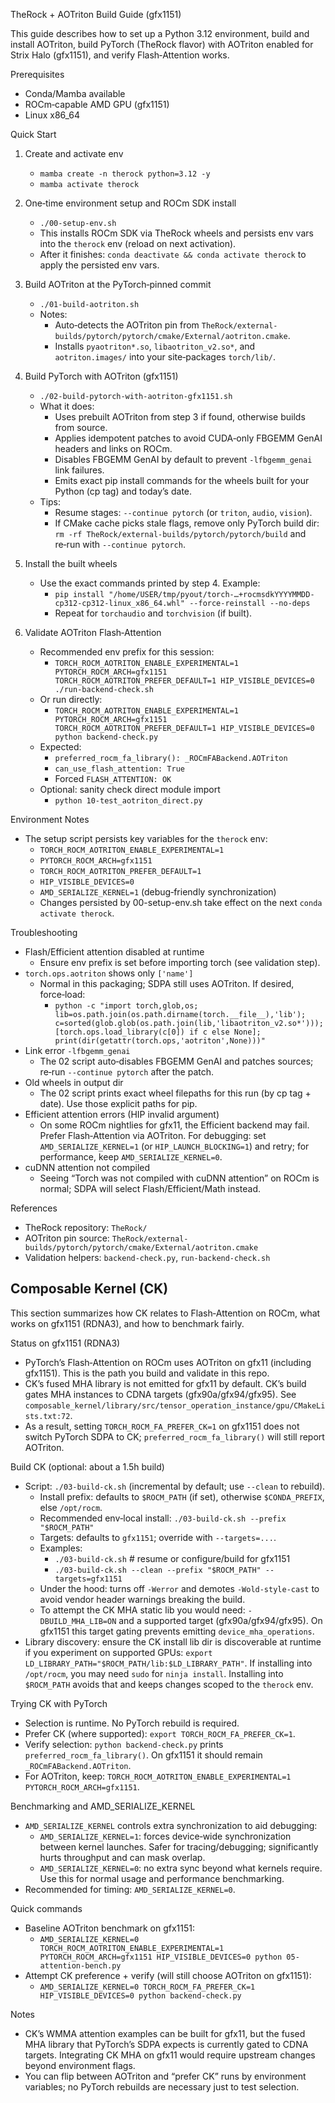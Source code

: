 TheRock + AOTriton Build Guide (gfx1151)

This guide describes how to set up a Python 3.12 environment, build and install AOTriton, build PyTorch (TheRock flavor) with AOTriton enabled for Strix Halo (gfx1151), and verify Flash‑Attention works.

Prerequisites
- Conda/Mamba available
- ROCm‑capable AMD GPU (gfx1151)
- Linux x86_64

Quick Start
1) Create and activate env
   - `mamba create -n therock python=3.12 -y`
   - `mamba activate therock`

2) One‑time environment setup and ROCm SDK install
   - `./00-setup-env.sh`
   - This installs ROCm SDK via TheRock wheels and persists env vars into the `therock` env (reload on next activation).
   - After it finishes: `conda deactivate && conda activate therock` to apply the persisted env vars.

3) Build AOTriton at the PyTorch‑pinned commit
   - `./01-build-aotriton.sh`
   - Notes:
     - Auto‑detects the AOTriton pin from `TheRock/external-builds/pytorch/pytorch/cmake/External/aotriton.cmake`.
     - Installs `pyaotriton*.so`, `libaotriton_v2.so*`, and `aotriton.images/` into your site‑packages `torch/lib/`.

4) Build PyTorch with AOTriton (gfx1151)
   - `./02-build-pytorch-with-aotriton-gfx1151.sh`
   - What it does:
     - Uses prebuilt AOTriton from step 3 if found, otherwise builds from source.
     - Applies idempotent patches to avoid CUDA‑only FBGEMM GenAI headers and links on ROCm.
     - Disables FBGEMM GenAI by default to prevent `-lfbgemm_genai` link failures.
     - Emits exact pip install commands for the wheels built for your Python (cp tag) and today’s date.
   - Tips:
     - Resume stages: `--continue pytorch` (or `triton`, `audio`, `vision`).
     - If CMake cache picks stale flags, remove only PyTorch build dir: `rm -rf TheRock/external-builds/pytorch/pytorch/build` and re‑run with `--continue pytorch`.

5) Install the built wheels
   - Use the exact commands printed by step 4. Example:
     - `pip install "/home/USER/tmp/pyout/torch-…+rocmsdkYYYYMMDD-cp312-cp312-linux_x86_64.whl" --force-reinstall --no-deps`
     - Repeat for `torchaudio` and `torchvision` (if built).

6) Validate AOTriton Flash‑Attention
   - Recommended env prefix for this session:
     - `TORCH_ROCM_AOTRITON_ENABLE_EXPERIMENTAL=1 PYTORCH_ROCM_ARCH=gfx1151 TORCH_ROCM_AOTRITON_PREFER_DEFAULT=1 HIP_VISIBLE_DEVICES=0 ./run-backend-check.sh`
   - Or run directly:
     - `TORCH_ROCM_AOTRITON_ENABLE_EXPERIMENTAL=1 PYTORCH_ROCM_ARCH=gfx1151 TORCH_ROCM_AOTRITON_PREFER_DEFAULT=1 HIP_VISIBLE_DEVICES=0 python backend-check.py`
   - Expected:
     - `preferred_rocm_fa_library(): _ROCmFABackend.AOTriton`
     - `can_use_flash_attention: True`
     - Forced `FLASH_ATTENTION: OK`
   - Optional: sanity check direct module import
     - `python 10-test_aotriton_direct.py`

Environment Notes
- The setup script persists key variables for the `therock` env:
  - `TORCH_ROCM_AOTRITON_ENABLE_EXPERIMENTAL=1`
  - `PYTORCH_ROCM_ARCH=gfx1151`
  - `TORCH_ROCM_AOTRITON_PREFER_DEFAULT=1`
  - `HIP_VISIBLE_DEVICES=0`
  - `AMD_SERIALIZE_KERNEL=1` (debug‑friendly synchronization)
  - Changes persisted by 00-setup-env.sh take effect on the next `conda activate therock`.

Troubleshooting
- Flash/Efficient attention disabled at runtime
  - Ensure env prefix is set before importing torch (see validation step).
- `torch.ops.aotriton` shows only `['name']`
  - Normal in this packaging; SDPA still uses AOTriton. If desired, force‑load:
    - `python -c "import torch,glob,os; lib=os.path.join(os.path.dirname(torch.__file__),'lib'); c=sorted(glob.glob(os.path.join(lib,'libaotriton_v2.so*'))); [torch.ops.load_library(c[0]) if c else None]; print(dir(getattr(torch.ops,'aotriton',None)))"`
- Link error `-lfbgemm_genai`
  - The 02 script auto‑disables FBGEMM GenAI and patches sources; re‑run `--continue pytorch` after the patch.
- Old wheels in output dir
  - The 02 script prints exact wheel filepaths for this run (by cp tag + date). Use those explicit paths for pip.
 - Efficient attention errors (HIP invalid argument)
   - On some ROCm nightlies for gfx11, the Efficient backend may fail. Prefer Flash‑Attention via AOTriton. For debugging: set `AMD_SERIALIZE_KERNEL=1` (or `HIP_LAUNCH_BLOCKING=1`) and retry; for performance, keep `AMD_SERIALIZE_KERNEL=0`.
 - cuDNN attention not compiled
   - Seeing “Torch was not compiled with cuDNN attention” on ROCm is normal; SDPA will select Flash/Efficient/Math instead.

References
- TheRock repository: `TheRock/`
- AOTriton pin source: `TheRock/external-builds/pytorch/pytorch/cmake/External/aotriton.cmake`
- Validation helpers: `backend-check.py`, `run-backend-check.sh`

## Composable Kernel (CK)

This section summarizes how CK relates to Flash‑Attention on ROCm, what works on gfx1151 (RDNA3), and how to benchmark fairly.

Status on gfx1151 (RDNA3)
- PyTorch’s Flash‑Attention on ROCm uses AOTriton on gfx11 (including gfx1151). This is the path you build and validate in this repo.
- CK’s fused MHA library is not emitted for gfx11 by default. CK’s build gates MHA instances to CDNA targets (gfx90a/gfx94/gfx95). See `composable_kernel/library/src/tensor_operation_instance/gpu/CMakeLists.txt:72`.
- As a result, setting `TORCH_ROCM_FA_PREFER_CK=1` on gfx1151 does not switch PyTorch SDPA to CK; `preferred_rocm_fa_library()` will still report AOTriton.

Build CK (optional: about a 1.5h build) 

- Script: `./03-build-ck.sh` (incremental by default; use `--clean` to rebuild).
  - Install prefix: defaults to `$ROCM_PATH` (if set), otherwise `$CONDA_PREFIX`, else `/opt/rocm`.
  - Recommended env‑local install: `./03-build-ck.sh --prefix "$ROCM_PATH"`
  - Targets: defaults to `gfx1151`; override with `--targets=...`.
  - Examples:
    - `./03-build-ck.sh`  # resume or configure/build for gfx1151
    - `./03-build-ck.sh --clean --prefix "$ROCM_PATH" --targets=gfx1151`
  - Under the hood: turns off `-Werror` and demotes `-Wold-style-cast` to avoid vendor header warnings breaking the build.
  - To attempt the CK MHA static lib you would need: `-DBUILD_MHA_LIB=ON` and a supported target (gfx90a/gfx94/gfx95). On gfx1151 this target gating prevents emitting `device_mha_operations`.
- Library discovery: ensure the CK install lib dir is discoverable at runtime if you experiment on supported GPUs: `export LD_LIBRARY_PATH="$ROCM_PATH/lib:$LD_LIBRARY_PATH"`.
  If installing into `/opt/rocm`, you may need `sudo` for `ninja install`. Installing into `$ROCM_PATH` avoids that and keeps changes scoped to the `therock` env.

Trying CK with PyTorch
- Selection is runtime. No PyTorch rebuild is required.
- Prefer CK (where supported): `export TORCH_ROCM_FA_PREFER_CK=1`.
- Verify selection: `python backend-check.py` prints `preferred_rocm_fa_library()`. On gfx1151 it should remain `_ROCmFABackend.AOTriton`.
- For AOTriton, keep: `TORCH_ROCM_AOTRITON_ENABLE_EXPERIMENTAL=1 PYTORCH_ROCM_ARCH=gfx1151`.

Benchmarking and AMD_SERIALIZE_KERNEL
- `AMD_SERIALIZE_KERNEL` controls extra synchronization to aid debugging:
  - `AMD_SERIALIZE_KERNEL=1`: forces device‑wide synchronization between kernel launches. Safer for tracing/debugging; significantly hurts throughput and can mask overlap.
  - `AMD_SERIALIZE_KERNEL=0`: no extra sync beyond what kernels require. Use this for normal usage and performance benchmarking.
- Recommended for timing: `AMD_SERIALIZE_KERNEL=0`.

Quick commands
- Baseline AOTriton benchmark on gfx1151:
  - `AMD_SERIALIZE_KERNEL=0 TORCH_ROCM_AOTRITON_ENABLE_EXPERIMENTAL=1 PYTORCH_ROCM_ARCH=gfx1151 HIP_VISIBLE_DEVICES=0 python 05-attention-bench.py`
- Attempt CK preference + verify (will still choose AOTriton on gfx1151):
  - `AMD_SERIALIZE_KERNEL=0 TORCH_ROCM_FA_PREFER_CK=1 HIP_VISIBLE_DEVICES=0 python backend-check.py`

Notes
- CK’s WMMA attention examples can be built for gfx11, but the fused MHA library that PyTorch’s SDPA expects is currently gated to CDNA targets. Integrating CK MHA on gfx11 would require upstream changes beyond environment flags.
- You can flip between AOTriton and “prefer CK” runs by environment variables; no PyTorch rebuilds are necessary just to test selection.
